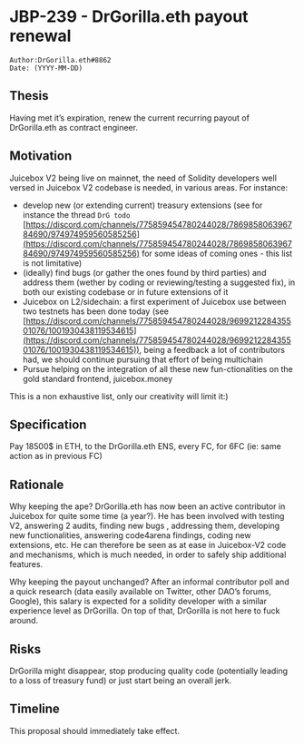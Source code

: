# JBP-239 - DrGorilla.eth payout renewal
```plain text
Author:DrGorilla.eth#8862
Date: (YYYY-MM-DD)
```

## Thesis

Having met it’s expiration, renew the current recurring payout of DrGorilla.eth as contract engineer.

## Motivation

Juicebox V2 being live on mainnet, the need of Solidity developers well versed in Juicebox V2 codebase is needed, in various areas.
For instance:
- develop new (or extending current) treasury extensions (see for instance the thread ``DrG todo`` [https://discord.com/channels/775859454780244028/786985806396784690/974974959560585256](https://discord.com/channels/775859454780244028/786985806396784690/974974959560585256) for some ideas of coming ones - this list is not limitative)
- (ideally) find bugs (or gather the ones found by third parties) and address them (wether by coding or reviewing/testing a suggested fix), in both our existing codebase or in future extensions of it
- Juicebox on L2/sidechain: a first experiment of Juicebox use between two testnets has been done today (see [https://discord.com/channels/775859454780244028/969921228435501076/1001930438119534615](https://discord.com/channels/775859454780244028/969921228435501076/1001930438119534615)), being a feedback a lot of contributors had, we should continue pursuing that effort of being multichain
- Pursue helping on the integration of all these new fun-ctionalities on the gold standard frontend, juicebox.money

This is a non exhaustive list, only our creativity will limit it:)

## Specification

Pay 18500$ in ETH, to the DrGorilla.eth ENS, every FC, for 6FC (ie: same action as in previous FC)

## Rationale

Why keeping the ape?
DrGorilla.eth has now been an active contributor in Juicebox for quite some time (a year?). He has been involved with testing V2, answering 2 audits, finding new bugs , addressing them,  developing new functionalities, answering code4arena findings, coding new extensions, etc. He can therefore be seen as at ease in Juicebox-V2 code and mechanisms, which is much needed, in order to safely ship additional features. 

Why keeping the payout unchanged?
After an informal contributor poll and a quick research (data easily available on Twitter, other DAO’s forums, Google), this salary is expected for a solidity developer with a similar experience level as DrGorilla.
On top of that, DrGorilla is not here to fuck around.

## Risks

DrGorilla might disappear, stop producing quality code (potentially leading to a loss of treasury fund) or just start being an overall jerk.

## Timeline

This proposal should immediately take effect.

